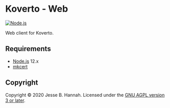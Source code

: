 # Koverto - Web

[![Node.js](https://github.com/koverto/koverto-web/workflows/Node.js/badge.svg)][workflows-nodejs]

Web client for Koverto.

## Requirements

- [Node.js][] 12.x
- [mkcert][]

## Copyright

Copyright © 2020 Jesse B. Hannah. Licensed under the [GNU AGPL version 3 or
later][agpl].

[agpl]: LICENSE
[mkcert]: https://github.com/FiloSottile/mkcert
[node.js]: https://nodejs.org/
[workflows-nodejs]: https://github.com/koverto/koverto-web/actions?query=workflow%3ANode.js
